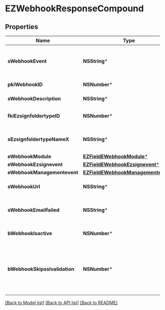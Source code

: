 # EZWebhookResponseCompound

## Properties
Name | Type | Description | Notes
------------ | ------------- | ------------- | -------------
**sWebhookEvent** | **NSString*** | The concatenated string to describe the Webhook event | 
**pkiWebhookID** | **NSNumber*** | The unique ID of the Webhook | 
**sWebhookDescription** | **NSString*** | The description of the Webhook | 
**fkiEzsignfoldertypeID** | **NSNumber*** | The unique ID of the Ezsignfoldertype. | [optional] 
**sEzsignfoldertypeNameX** | **NSString*** | The name of the Ezsignfoldertype in the language of the requester | [optional] 
**eWebhookModule** | [**EZFieldEWebhookModule***](EZFieldEWebhookModule.md) |  | 
**eWebhookEzsignevent** | [**EZFieldEWebhookEzsignevent***](EZFieldEWebhookEzsignevent.md) |  | [optional] 
**eWebhookManagementevent** | [**EZFieldEWebhookManagementevent***](EZFieldEWebhookManagementevent.md) |  | [optional] 
**sWebhookUrl** | **NSString*** | The URL of the Webhook callback | 
**sWebhookEmailfailed** | **NSString*** | The email that will receive the Webhook in case all attempts fail | 
**bWebhookIsactive** | **NSNumber*** | Whether the Webhook is active or not | [optional] 
**bWebhookSkipsslvalidation** | **NSNumber*** | Wheter the server&#39;s SSL certificate should be validated or not. Not recommended to skip for production use | 

[[Back to Model list]](../README.md#documentation-for-models) [[Back to API list]](../README.md#documentation-for-api-endpoints) [[Back to README]](../README.md)


